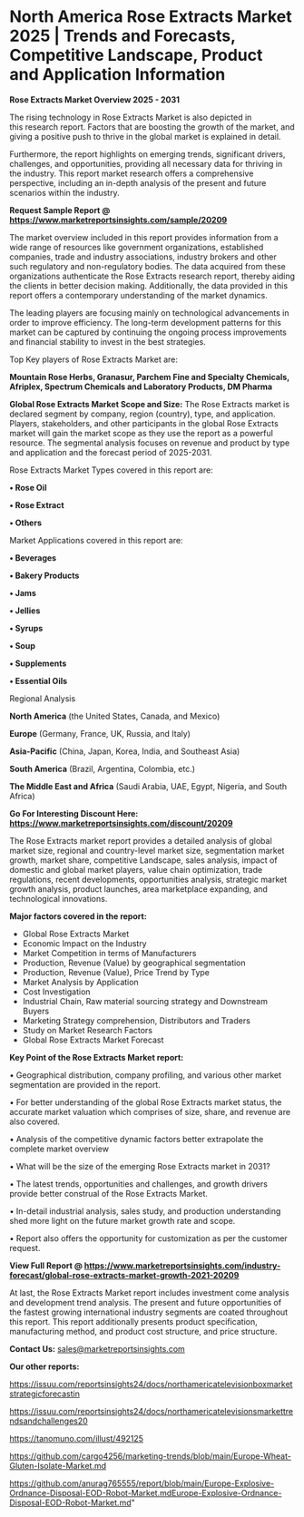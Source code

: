# North America Rose Extracts Market 2025 | Trends and Forecasts, Competitive Landscape, Product and Application Information

<Strong> Rose Extracts Market Overview 2025 - 2031</strong>

The rising technology in Rose Extracts Market is also depicted in this research report. Factors that are boosting the growth of the market, and giving a positive push to thrive in the global market is explained in detail.

Furthermore, the report highlights on emerging trends, significant drivers, challenges, and opportunities, providing all necessary data for thriving in the industry. This report market research offers a comprehensive perspective, including an in-depth analysis of the present and future scenarios within the industry.

<strong>Request Sample Report @ <a href=https://www.marketreportsinsights.com/sample/20209>https://www.marketreportsinsights.com/sample/20209</a></strong>

The market overview included in this report provides information from a wide range of resources like government organizations, established companies, trade and industry associations, industry brokers and other such regulatory and non-regulatory bodies. The data acquired from these organizations authenticate the Rose Extracts research report, thereby aiding the clients in better decision making. Additionally, the data provided in this report offers a contemporary understanding of the market dynamics.

The leading players are focusing mainly on technological advancements in order to improve efficiency. The long-term development patterns for this market can be captured by continuing the ongoing process improvements and financial stability to invest in the best strategies.

Top Key players of Rose Extracts Market are:

<strong>Mountain Rose Herbs, Granasur, Parchem Fine and Specialty Chemicals, Afriplex, Spectrum Chemicals and Laboratory Products, DM Pharma</strong>

<strong><b>Global Rose Extracts Market Scope and Size:</b></strong>
The Rose Extracts market is declared segment by company, region (country), type, and application. Players, stakeholders, and other participants in the global Rose Extracts market will gain the market scope as they use the report as a powerful resource. The segmental analysis focuses on revenue and product by type and application and the forecast period of 2025-2031.

Rose Extracts Market Types covered in this report are:

<strong>• Rose Oil

• Rose Extract

• Others</strong>

Market Applications covered in this report are:

<strong>• Beverages

• Bakery Products

• Jams

• Jellies

• Syrups

• Soup

• Supplements

• Essential Oils</strong> 

Regional Analysis

<strong>North America</strong> (the United States, Canada, and Mexico)

<strong>Europe</strong> (Germany, France, UK, Russia, and Italy)

<strong>Asia-Pacific</strong> (China, Japan, Korea, India, and Southeast Asia)

<strong>South America</strong> (Brazil, Argentina, Colombia, etc.)

<strong>The Middle East and Africa</strong> (Saudi Arabia, UAE, Egypt, Nigeria, and South Africa)

<strong>Go For Interesting Discount Here: <a href=https://www.marketreportsinsights.com/discount/20209>https://www.marketreportsinsights.com/discount/20209</a></strong>

The Rose Extracts market report provides a detailed analysis of global market size, regional and country-level market size, segmentation market growth, market share, competitive Landscape, sales analysis, impact of domestic and global market players, value chain optimization, trade regulations, recent developments, opportunities analysis, strategic market growth analysis, product launches, area marketplace expanding, and technological innovations.

<strong><b>Major factors covered in the report:</b></strong>
<ul>
  <li>Global Rose Extracts Market </li>
  <li>Economic Impact on the Industry</li>
  <li>Market Competition in terms of Manufacturers</li>
  <li>Production, Revenue (Value) by geographical segmentation</li>
  <li>Production, Revenue (Value), Price Trend by Type</li>
  <li>Market Analysis by Application</li>
  <li>Cost Investigation</li>
  <li>Industrial Chain, Raw material sourcing strategy and Downstream Buyers</li>
  <li>Marketing Strategy comprehension, Distributors and Traders</li>
  <li>Study on Market Research Factors</li>
  <li>Global Rose Extracts Market Forecast</li>
</ul>

<strong><b>Key Point of the Rose Extracts Market report:</b></strong>

• Geographical distribution, company profiling, and various other market segmentation are provided in the report.

• For better understanding of the global Rose Extracts market status, the accurate market valuation which comprises of size, share, and revenue are also covered.

• Analysis of the competitive dynamic factors better extrapolate the complete market overview

• What will be the size of the emerging Rose Extracts market in 2031?

• The latest trends, opportunities and challenges, and growth drivers provide better construal of the Rose Extracts Market.

• In-detail industrial analysis, sales study, and production understanding shed more light on the future market growth rate and scope.

• Report also offers the opportunity for customization as per the customer request.

<strong><b>View Full Report @ <a href=https://www.marketreportsinsights.com/industry-forecast/global-rose-extracts-market-growth-2021-20209>https://www.marketreportsinsights.com/industry-forecast/global-rose-extracts-market-growth-2021-20209</a></b></strong>


At last, the Rose Extracts Market report includes investment come analysis and development trend analysis. The present and future opportunities of the fastest growing international industry segments are coated throughout this report. This report additionally presents product specification, manufacturing method, and product cost structure, and price structure.

<strong>Contact Us:</strong>
sales@marketreportsinsights.com

<strong>Our other reports:</strong>

<a href=https://issuu.com/reportsinsights24/docs/northamericatelevisionboxmarketstrategicforecastin>https://issuu.com/reportsinsights24/docs/northamericatelevisionboxmarketstrategicforecastin</a>

<a href=https://issuu.com/reportsinsights24/docs/northamericatelevisionsmarkettrendsandchallenges20>https://issuu.com/reportsinsights24/docs/northamericatelevisionsmarkettrendsandchallenges20</a>

<a href=https://tanomuno.com/illust/492125>https://tanomuno.com/illust/492125</a>

<a href=https://github.com/cargo4256/marketing-trends/blob/main/Europe-Wheat-Gluten-Isolate-Market.md>https://github.com/cargo4256/marketing-trends/blob/main/Europe-Wheat-Gluten-Isolate-Market.md</a>

<a href=https://github.com/anurag765555/report/blob/main/Europe-Explosive-Ordnance-Disposal-EOD-Robot-Market.mdEurope-Explosive-Ordnance-Disposal-EOD-Robot-Market.md>https://github.com/anurag765555/report/blob/main/Europe-Explosive-Ordnance-Disposal-EOD-Robot-Market.mdEurope-Explosive-Ordnance-Disposal-EOD-Robot-Market.md</a>"
